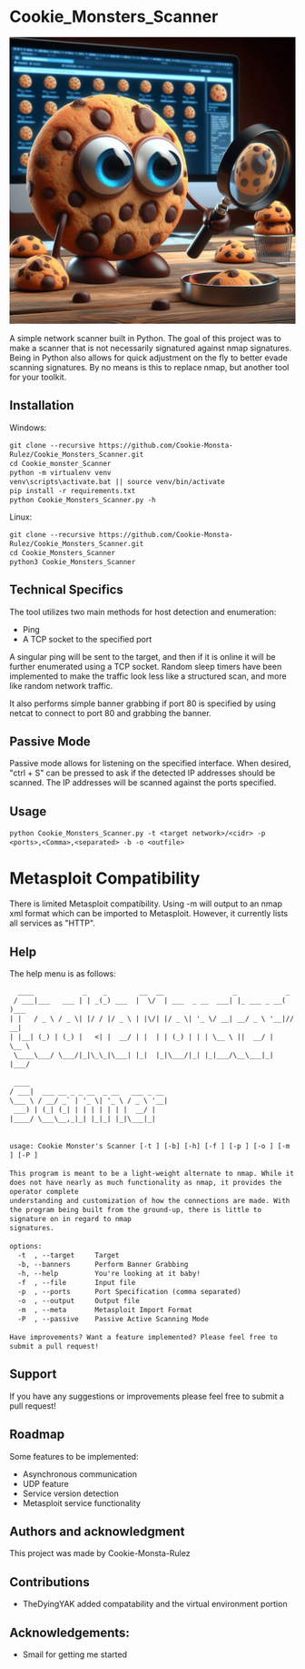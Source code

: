 # Cookie_Monsters_Scanner

![alt text](img/393377289-0e956fb4-3437-4e79-8497-5fea7254a821.png)

A simple network scanner built in Python. The goal of this project was to make a scanner that is not necessarily signatured against nmap signatures. Being in Python also allows for quick adjustment on the fly to better evade scanning signatures. By no means is this to replace nmap, but another tool for your toolkit. 

## Installation

Windows:
```
git clone --recursive https://github.com/Cookie-Monsta-Rulez/Cookie_Monsters_Scanner.git 
cd Cookie_monster_Scanner
python -m virtualenv venv
venv\scripts\activate.bat || source venv/bin/activate
pip install -r requirements.txt
python Cookie_Monsters_Scanner.py -h
```

Linux: 
```
git clone --recursive https://github.com/Cookie-Monsta-Rulez/Cookie_Monsters_Scanner.git
cd Cookie_Monsters_Scanner
python3 Cookie_Monsters_Scanner
```

## Technical Specifics

The tool utilizes two main methods for host detection and enumeration:

- Ping
- A TCP socket to the specified port

A singular ping will be sent to the target, and then if it is online it will be further enumerated using a TCP socket. Random sleep timers have been implemented to make the traffic look less like a structured scan, and more like random network traffic. 
 
It also performs simple banner grabbing if port 80 is specified by using netcat to connect to port 80 and grabbing the banner. 

## Passive Mode
Passive mode allows for listening on the specified interface. When desired, "ctrl + S" can be pressed to ask if the detected IP addresses should be scanned. The IP addresses will be scanned against the ports specified. 

## Usage

```
python Cookie_Monsters_Scanner.py -t <target network>/<cidr> -p <ports>,<Comma>,<separated> -b -o <outfile>
```

# Metasploit Compatibility
There is limited Metasploit compatibility. Using -m will output to an nmap xml format which can be imported to Metasploit. However, it currently lists all services as "HTTP".

## Help

The help menu is as follows: 

```
  ____            _    _        __  __                 _            _     
 / ___|___   ___ | | _(_) ___  |  \/  | ___  _ __  ___| |_ ___ _ __( )___
| |   / _ \ / _ \| |/ / |/ _ \ | |\/| |/ _ \| '_ \/ __| __/ _ \ '__|// __|
| |__| (_) | (_) |   <| |  __/ | |  | | (_) | | | \__ \ ||  __/ |    \__ \
 \____\___/ \___/|_|\_\_|\___| |_|  |_|\___/|_| |_|___/\__\___|_|    |___/

 ____
/ ___|  ___ __ _ _ __  _ __   ___ _ __
\___ \ / __/ _` | '_ \| '_ \ / _ \ '__|
 ___) | (_| (_| | | | | | | |  __/ |
|____/ \___\__,_|_| |_|_| |_|\___|_|


usage: Cookie Monster's Scanner [-t ] [-b] [-h] [-f ] [-p ] [-o ] [-m ] [-P ]

This program is meant to be a light-weight alternate to nmap. While it does not have nearly as much functionality as nmap, it provides the operator complete
understanding and customization of how the connections are made. With the program being built from the ground-up, there is little to signature on in regard to nmap     
signatures.

options:
  -t  , --target     Target
  -b, --banners      Perform Banner Grabbing
  -h, --help         You're looking at it baby!
  -f  , --file       Input file
  -p  , --ports      Port Specification (comma separated)
  -o  , --output     Output file
  -m  , --meta       Metasploit Import Format
  -P  , --passive    Passive Active Scanning Mode

Have improvements? Want a feature implemented? Please feel free to submit a pull request!
```

## Support
If you have any suggestions or improvements please feel free to submit a pull request!

## Roadmap
Some features to be implemented: 
- Asynchronous communication
- UDP feature
- Service version detection 
- Metasploit service functionality

## Authors and acknowledgment
This project was made by Cookie-Monsta-Rulez

## Contributions
- TheDyingYAK added compatability and the virtual environment portion 

## Acknowledgements: 
- Smail for getting me started



